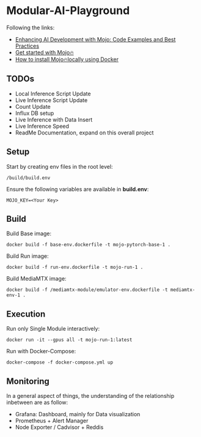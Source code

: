 # Modular-AI-Playground

Following the links:

- [Enhancing AI Development with Mojo: Code Examples and Best Practices](https://artificialcorner.com/enhancing-ai-development-with-mojo-code-examples-and-best-practices-6341c3e66e15)
- [Get started with Mojo🔥](https://docs.modular.com/mojo/manual/get-started/index.html)
- [How to install Mojo🔥locally using Docker](https://medium.com/@1ce.mironov/how-to-install-mojo-locally-using-docker-5346bc23a9fe)

## TODOs

- Local Inference Script Update
- Live Inference Script Update
- Count Update
- Influx DB setup
- Live Inference with Data Insert
- Live Inference Speed
- ReadMe Documentation, expand on this overall project

## Setup

Start by creating env files in the root level:

```terminal
/build/build.env
```

Ensure the following variables are available in **build.env**:

```terminal
MOJO_KEY=<Your Key>
```

## Build

Build Base image:

```terminal
docker build -f base-env.dockerfile -t mojo-pytorch-base-1 .
```

Build Run image:

```terminal
docker build -f run-env.dockerfile -t mojo-run-1 .
```

Build MediaMTX image:

```terminal
docker build -f /mediamtx-module/emulator-env.dockerfile -t mediamtx-env-1 .
```

## Execution

Run only Single Module interactively:

```terminal
docker run -it --gpus all -t mojo-run-1:latest
```

Run with Docker-Compose:

```terminal
docker-compose -f docker-compose.yml up
```


## Monitoring

In a general aspect of things, the understanding of the relationship inbetween are as follow:
- Grafana: Dashboard, mainly for Data visualization
- Prometheus + Alert Manager
- Node Exporter / Cadvisor + Reddis
